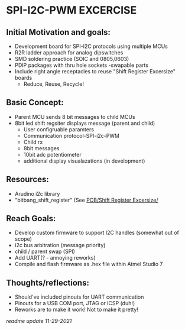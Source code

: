 # SPI-I2C-PWM EXCERCISE
	
## Initial Motivation and goals: 
- Development board for SPI-I2C protocols using multiple MCUs
- R2R ladder approach for analog dipswitches
- SMD soldering practice (SOIC and 0805,0603)
- PDIP packages with thru hole sockets -swapable parts
- Include right angle receptacles to reuse "Shift Register Excersize" boards
	- Reduce, Reuse, Recycle!
	
## Basic Concept:
- Parent MCU sends 8 bit messages to child MCUs
- 8bit led shift regsiter displays message (parent and child)
	- User configruable paramters 
	- Communication protocol-SPI-i2c-PWM
	- Child rx
	- 8bit messages
	- 10bit adc potentiometer
	- additional display visualazations (in development)

## Resources: 
- Arudino i2c library 
- "bitbang_shift_register" (See [PCB/Shift Register Excersize/](https://github.com/peterbrundo/PCB/tree/master/Shift%20Register%20Excersize)

## Reach Goals: 
- Develop custom firmware to support I2C handles (somewhat out of scope)
- i2c bus arbitration (message priority)
- child / parent swap (SPI)
- Add UART(? - annoying reworks)
- Compile and flash firmware as .hex file within Atmel Studio 7
	
## Thoughts/reflections:
- Should've included pinouts for UART communication
- Pinouts for a USB COM port, JTAG or ICSP (duh!)
- Reworks are to make it work! Not to make it pretty!

*readme update 11-29-2021*
